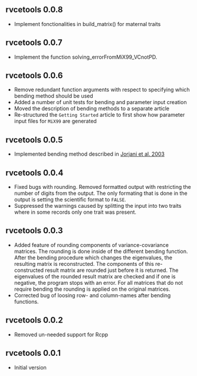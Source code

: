 ## rvcetools 0.0.8
* Implement fonctionalities in build_matrix() for maternal traits

## rvcetools 0.0.7
* Implement the function solving_errorFromMiX99_VCnotPD. 

## rvcetools 0.0.6

* Remove redundant function arguments with respect to specifying which bending method should be used
* Added a number of unit tests for bending and parameter input creation
* Moved the description of bending methods to a separate article
* Re-structured the `Getting Started` article to first show how parameter input files for `MiX99` are generated


## rvcetools 0.0.5

* Implemented bending method described in [Jorjani et al.  2003](https://www.journalofdairyscience.org/article/S0022-0302(03)73646-7/fulltext)


## rvcetools 0.0.4

* Fixed bugs with rounding. Removed formatted output with restricting the number of digits from the output. The only formating that is done in the output is setting the scientific format to `FALSE`. 
* Suppressed the warnings caused by splitting the input into two traits where in some records only one trait was present.


## rvcetools 0.0.3

* Added feature of rounding components of variance-covariance matrices. The rounding is done inside of the different bending function. After the bending procedure which changes the eigenvalues, the resulting matrix is reconstructed. The components of this re-constructed result matrix are rounded just before it is returned. The eigenvalues of the rounded result matrix are checked and if one is negative, the program stops with an error. For all matrices that do not require bending the rounding is applied on the original matrices.
* Corrected bug of loosing row- and column-names after bending functions.


## rvcetools 0.0.2

* Removed un-needed support for Rcpp


## rvcetools 0.0.1

* Initial version